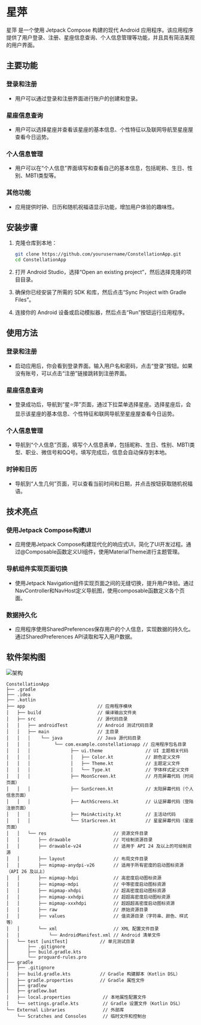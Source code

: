 # 星萍

星萍 是一个使用 Jetpack Compose 构建的现代 Android 应用程序。该应用程序提供了用户登录、注册、星座信息查询、个人信息管理等功能，并且具有简洁美观的用户界面。

## 主要功能

### 登录和注册
- 用户可以通过登录和注册界面进行账户的创建和登录。

### 星座信息查询
- 用户可以选择星座并查看该星座的基本信息、个性特征以及联网导航至星座屋查看今日运势。

### 个人信息管理
- 用户可以在“个人信息”界面填写和查看自己的基本信息，包括昵称、生日、性别、MBTI类型等。

### 其他功能
- 应用提供时钟、日历和随机祝福语显示功能，增加用户体验的趣味性。

## 安装步骤

1. 克隆仓库到本地：
    ```bash
    git clone https://github.com/yourusername/ConstellationApp.git
    cd ConstellationApp
    ```

2. 打开 Android Studio，选择“Open an existing project”，然后选择克隆的项目目录。

3. 确保你已经安装了所需的 SDK 和库，然后点击“Sync Project with Gradle Files”。

4. 连接你的 Android 设备或启动模拟器，然后点击“Run”按钮运行应用程序。

## 使用方法

### 登录和注册
- 启动应用后，你会看到登录界面。输入用户名和密码，点击“登录”按钮。如果没有账号，可以点击“注册”链接跳转到注册界面。

### 星座信息查询
- 登录成功后，导航到“星⭐萍”页面，通过下拉菜单选择星座。选择星座后，会显示该星座的基本信息、个性特征和联网导航至星座屋查看今日运势。

### 个人信息管理
- 导航到“个人信息”页面，填写个人信息表单，包括昵称、生日、性别、MBTI类型、职业、微信号和QQ号。填写完成后，信息会自动保存到本地。

### 时钟和日历
- 导航到“人生几何”页面，可以查看当前时间和日期，并点击按钮获取随机祝福语。

## 技术亮点

### 使用Jetpack Compose构建UI
- 应用使用Jetpack Compose构建现代化的响应式UI，简化了UI开发过程。通过@Composable函数定义UI组件，使用MaterialTheme进行主题管理。

### 导航组件实现页面切换
- 使用Jetpack Navigation组件实现页面之间的无缝切换，提升用户体验。通过NavController和NavHost定义导航图，使用composable函数定义各个页面。

### 数据持久化
- 应用程序使用SharedPreferences保存用户的个人信息，实现数据的持久化。通过SharedPreferences API读取和写入用户数据。

## 软件架构图

![架构](https://github.com/user-attachments/assets/6389b38b-c277-4d41-909f-0d4490cd4710)

```plaintext
ConstellationApp
├── .gradle                        
├── .idea                          
├── .kotlin                        
├── app                           // 应用程序模块
│   ├── build                     // 编译输出文件夹
│   ├── src                       // 源代码目录
│   │   ├── androidTest           // Android 测试代码目录
│   │   ├── main                  // 主目录
│   │   │    └── java             // Java 源代码目录
│   │   │         └── com.example.constellationapp // 应用程序包名目录
│   │   │               ├── ui.theme                // UI 主题相关代码
│   │   │               │   ├── Color.kt            // 颜色定义文件
│   │   │               │   ├── Theme.kt            // 主题定义文件
│   │   │               │   └── Type.kt             // 字体样式定义文件
│   │   │               ├── MoonScreen.kt           // 月亮屏幕代码（时间页面）
│   │   │               ├── SunScreen.kt            // 太阳屏幕代码（个人信息页面）
│   │   │               ├── AuthScreens.kt          // 认证屏幕代码（登陆注册页面）
│   │   │               ├── MainActivity.kt         // 主活动代码
│   │   │               └── StarScreen.kt           // 星星屏幕代码（星座页面）
│   │   └── res                         // 资源文件目录
│   │       ├── drawable                // 可绘制资源目录
│   │       ├── drawable-v24            // 适用于 API 24 及以上的可绘制资源
│   │       ├── layout                  // 布局文件目录
│   │       ├── mipmap-anydpi-v26       // 适用于所有密度的启动图标资源（API 26 及以上）
│   │       ├── mipmap-hdpi             // 高密度启动图标资源
│   │       ├── mipmap-mdpi             // 中等密度启动图标资源
│   │       ├── mipmap-xhdpi            // 超高密度启动图标资源
│   │       ├── mipmap-xxhdpi           // 超超高密度启动图标资源
│   │       ├── mipmap-xxxhdpi          // 超超超高密度启动图标资源
│   │       ├── raw                     // 原始资源目录
│   │       ├── values                  // 值资源目录（字符串、颜色、样式等）
│   │       └── xml                     // XML 配置文件目录
│   │           └── AndroidManifest.xml // Android 清单文件
│   └── test [unitTest]            // 单元测试目录
│       ├── .gitignore              
│       ├── build.gradle.kts       
│       └── proguard-rules.pro      
├── gradle                         
│   ├── .gitignore                
│   ├── build.gradle.kts           // Gradle 构建脚本（Kotlin DSL）
│   ├── gradle.properties          // Gradle 属性文件
│   ├── gradlew                   
│   ├── gradlew.bat                
│   ├── local.properties            // 本地属性配置文件
│   └── settings.gradle.kts         // Gradle 设置文件（Kotlin DSL）
└── External Libraries              // 外部库
    └── Scratches and Consoles      // 临时文件和控制台
```

